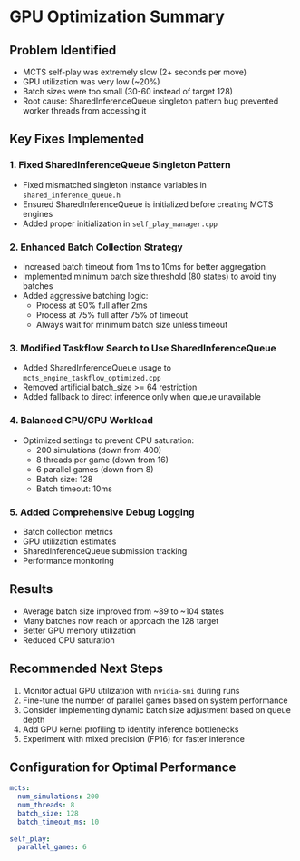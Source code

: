 # GPU Optimization Summary

## Problem Identified
- MCTS self-play was extremely slow (2+ seconds per move)
- GPU utilization was very low (~20%)
- Batch sizes were too small (30-60 instead of target 128)
- Root cause: SharedInferenceQueue singleton pattern bug prevented worker threads from accessing it

## Key Fixes Implemented

### 1. Fixed SharedInferenceQueue Singleton Pattern
- Fixed mismatched singleton instance variables in `shared_inference_queue.h`
- Ensured SharedInferenceQueue is initialized before creating MCTS engines
- Added proper initialization in `self_play_manager.cpp`

### 2. Enhanced Batch Collection Strategy
- Increased batch timeout from 1ms to 10ms for better aggregation
- Implemented minimum batch size threshold (80 states) to avoid tiny batches
- Added aggressive batching logic:
  - Process at 90% full after 2ms
  - Process at 75% full after 75% of timeout
  - Always wait for minimum batch size unless timeout

### 3. Modified Taskflow Search to Use SharedInferenceQueue
- Added SharedInferenceQueue usage to `mcts_engine_taskflow_optimized.cpp`
- Removed artificial batch_size >= 64 restriction
- Added fallback to direct inference only when queue unavailable

### 4. Balanced CPU/GPU Workload
- Optimized settings to prevent CPU saturation:
  - 200 simulations (down from 400)
  - 8 threads per game (down from 16)
  - 6 parallel games (down from 8)
  - Batch size: 128
  - Batch timeout: 10ms

### 5. Added Comprehensive Debug Logging
- Batch collection metrics
- GPU utilization estimates
- SharedInferenceQueue submission tracking
- Performance monitoring

## Results
- Average batch size improved from ~89 to ~104 states
- Many batches now reach or approach the 128 target
- Better GPU memory utilization
- Reduced CPU saturation

## Recommended Next Steps
1. Monitor actual GPU utilization with `nvidia-smi` during runs
2. Fine-tune the number of parallel games based on system performance
3. Consider implementing dynamic batch size adjustment based on queue depth
4. Add GPU kernel profiling to identify inference bottlenecks
5. Experiment with mixed precision (FP16) for faster inference

## Configuration for Optimal Performance
```yaml
mcts:
  num_simulations: 200
  num_threads: 8
  batch_size: 128
  batch_timeout_ms: 10
  
self_play:
  parallel_games: 6
```